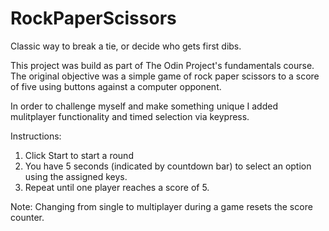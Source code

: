 # RockPaperScissors
Classic way to break a tie, or decide who gets first dibs. 

This project was build as part of The Odin Project's fundamentals course.
The original objective was a simple game of rock paper scissors to a score of five using buttons against a computer opponent. 

In order to challenge myself and make something unique I added mulitplayer functionality and timed selection via keypress.

Instructions:
1. Click Start to start a round
2. You have 5 seconds (indicated by countdown bar) to select an option using the assigned keys.
3. Repeat until one player reaches a score of 5.  

Note: Changing from single to multiplayer during a game resets the score counter.
